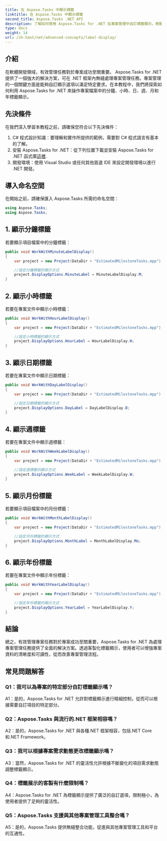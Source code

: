 ```yaml
---
title: 在 Aspose.Tasks 中顯示標籤
linktitle: 在 Aspose.Tasks 中顯示標籤
second_title: Aspose.Tasks .NET API
description: 了解如何使用 Aspose.Tasks for .NET 在專案管理中自訂標籤顯示。輕鬆增強可讀性和清晰度。
type: docs
weight: 14
url: /zh-hant/net/advanced-concepts/label-display/
---
```

## 介紹

在軟體開發領域，有效管理任務對於專案成功至關重要。 Aspose.Tasks for .NET 提供了一個強大的解決方案，可在 .NET 框架內無縫處理專案管理任務。專案管理的一個關鍵方面是能夠自訂顯示選項以滿足特定要求。在本教程中，我們將探索如何利用 Aspose.Tasks for .NET 來操作專案檔案中的分鐘、小時、日、週、月和年標籤顯示。

## 先決條件

在我們深入學習本教程之前，請確保您符合以下先決條件：

1. C# 程式設計知識：要理解和實作所提供的範例，需要對 C# 程式語言有基本的了解。
2. 安裝 Aspose.Tasks for .NET：從下列位置下載並安裝 Aspose.Tasks for .NET 函式庫[這裡](https://releases.aspose.com/tasks/net/).
3. 開發環境：使用 Visual Studio 或任何其他首選 IDE 來設定開發環境以進行 .NET 開發。

## 導入命名空間

在開始之前，請確保匯入 Aspose.Tasks 所需的命名空間：

```csharp
using Aspose.Tasks;
using Aspose.Tasks;
```

## 1. 顯示分鐘標籤

若要顯示項目檔案中的分鐘標籤：

```csharp
public void WorkWithMinuteLabelDisplay()
{
    var project = new Project(DataDir + "EstimatedMilestoneTasks.mpp");

    //設定分鐘標籤的顯示方式
    project.DisplayOptions.MinuteLabel = MinuteLabelDisplay.M;
}
```

## 2. 顯示小時標籤

若要在專案文件中顯示小時標籤：

```csharp
public void WorkWithHourLabelDisplay()
{
    var project = new Project(DataDir + "EstimatedMilestoneTasks.mpp");

    //設定小時標籤的顯示方式
    project.DisplayOptions.HourLabel = HourLabelDisplay.H;
}
```

## 3. 顯示日期標籤

若要在專案文件中顯示日期標籤：

```csharp
public void WorkWithDayLabelDisplay()
{
    var project = new Project(DataDir + "EstimatedMilestoneTasks.mpp");

    //設定日期標籤的顯示方式
    project.DisplayOptions.DayLabel = DayLabelDisplay.D;
}
```

## 4. 顯示週標籤

若要在專案文件中顯示週標籤：

```csharp
public void WorkWithWeekLabelDisplay()
{
    var project = new Project(DataDir + "EstimatedMilestoneTasks.mpp");

    //設定週標籤的顯示方式
    project.DisplayOptions.WeekLabel = WeekLabelDisplay.W;
}
```

## 5. 顯示月份標籤

若要顯示項目檔案中的月份標籤：

```csharp
public void WorkWithMonthLabelDisplay()
{
    var project = new Project(DataDir + "EstimatedMilestoneTasks.mpp");

    //設定月份標籤的顯示方式
    project.DisplayOptions.MonthLabel = MonthLabelDisplay.Mo;
}
```

## 6. 顯示年份標籤

若要在專案文件中顯示年份標籤：

```csharp
public void WorkWithYearLabelDisplay()
{
    var project = new Project(DataDir + "EstimatedMilestoneTasks.mpp");

    //設定年份標籤的顯示方式
    project.DisplayOptions.YearLabel = YearLabelDisplay.Y;
}
```

## 結論

總之，有效管理專案任務對於專案成功至關重要，Aspose.Tasks for .NET 為處理專案管理任務提供了全面的解決方案。透過客製化標籤顯示，使用者可以增強專案資料的清晰度和可讀性，從而改善專案管理流程。

## 常見問題解答

### Q1：我可以為專案的特定部分自訂標籤顯示嗎？

A1：是的，Aspose.Tasks for .NET 允許對標籤顯示進行精細控制，從而可以根據需要自訂項目的特定部分。

### Q2：Aspose.Tasks 與流行的.NET 框架相容嗎？

A2：是的，Aspose.Tasks for .NET 與各種.NET 框架相容，包括.NET Core 和.NET Framework。

### Q3：我可以根據專案需求動態更改標籤顯示嗎？

A3：當然，Aspose.Tasks for .NET 的靈活性允許根據不斷變化的項目需求動態調整標籤顯示。

### Q4：標籤展示的客製有什麼限制嗎？

A4：Aspose.Tasks for .NET 為標籤顯示提供了廣泛的自訂選項，限制極小，為使用者提供了足夠的靈活性。

### Q5：Aspose.Tasks 支援與其他專案管理工具整合嗎？

A5：是的，Aspose.Tasks 提供無縫整合功能，促進與其他專案管理工具和平台的互通性。
